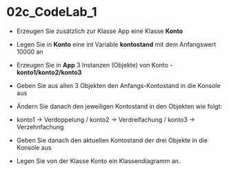 # 02c_CodeLab_1

- Erzeugen Sie zusätzlich zur Klasse App eine Klasse **Konto**
- Legen Sie in **Konto** eine int Variable **kontostand** mit dem Anfangswert 10000 an
- Erzeugen Sie in **App** 3 Instanzen (Objekte) von Konto - **konto1/konto2/konto3**
- Geben Sie aus allen 3 Objekten den Anfangs-Kontostand in die Konsole aus
- Ändern Sie danach den jeweiligen Kontostand in den Objekten wie folgt:
-  konto1 → Verdoppelung / konto2 → Verdreifachung / konto3 → Verzehnfachung
- Geben Sie danach den aktuellen Kontostand der drei Objekte in die Konsole aus

- Legen Sie von der Klasse Konto ein Klassendiagramm an.
